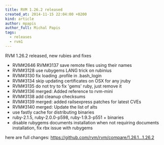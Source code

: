 ```yaml
---
title: RVM 1.26.2 released
created_at: 2014-11-15 22:04:00 +0200
kind: article
author: mpapis
author_full: Michal Papis
tags:
  - releases
  - rvm1
---
```


RVM 1.26.2 released, new rubies and fixes

<!-- more -->

- RVM#2646 RVM#3137 save remote files using their names
- RVM#3128 use rubygems LANG trick on rubinius
- RVM#3130 fix loading .profile in .bash_login
- RVM#3134 skip updating certificates on OSX for any jruby
- RVM#3135 do not try to fix 'gems' ruby, just remove it
- RVM#3136 merged: Added reference to rvm-mini
- RVM#3138 add cleanup checksums
- RVM#3139 merged: added railsexpress patches for latest CVEs
- RVM#3140 merged: Update the list of alts
- use fastly cache for distributing binaries
- ruby-2.1.5, ruby-2.0.0-p598, ruby-1.9.3-p551 + binaries
- disable rubygems documents installation when not requiring documents installation, fix rbx issue with rubygems

here are full changes:
<https://github.com/rvm/rvm/compare/1.26.1...1.26.2>
